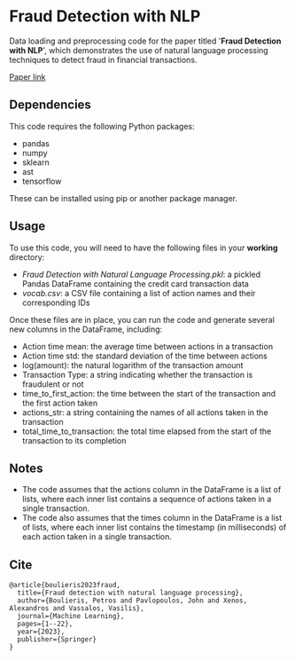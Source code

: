 # Fraud Detection with NLP
Data loading and preprocessing code for the paper titled '**Fraud Detection with NLP**', which demonstrates the use of natural language processing techniques to detect fraud in financial transactions.

[Paper link](https://link.springer.com/article/10.1007/s10994-023-06354-5)

## Dependencies
This code requires the following Python packages:

* pandas
* numpy
* sklearn
* ast
* tensorflow

These can be installed using pip or another package manager.

## Usage
To use this code, you will need to have the following files in your **working** directory:

* _Fraud Detection with Natural Language Processing.pkl_: a pickled Pandas DataFrame containing the credit card transaction data
* _vocab.csv_: a CSV file containing a list of action names and their corresponding IDs

Once these files are in place, you can run the code and generate several new columns in the DataFrame, including:

* Action time mean: the average time between actions in a transaction
* Action time std: the standard deviation of the time between actions
* log(amount): the natural logarithm of the transaction amount
* Transaction Type: a string indicating whether the transaction is fraudulent or not
* time_to_first_action: the time between the start of the transaction and the first action taken
* actions_str: a string containing the names of all actions taken in the transaction
* total_time_to_transaction: the total time elapsed from the start of the transaction to its completion

## Notes

* The code assumes that the actions column in the DataFrame is a list of lists, where each inner list contains a sequence of actions taken in a single transaction.
* The code also assumes that the times column in the DataFrame is a list of lists, where each inner list contains the timestamp (in milliseconds) of each action taken in a single transaction.

## Cite
```
@article{boulieris2023fraud,
  title={Fraud detection with natural language processing},
  author={Boulieris, Petros and Pavlopoulos, John and Xenos, Alexandros and Vassalos, Vasilis},
  journal={Machine Learning},
  pages={1--22},
  year={2023},
  publisher={Springer}
}
```
